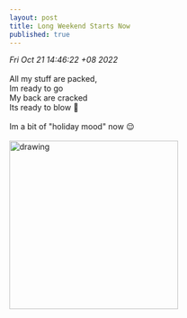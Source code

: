 ```yaml
---
layout: post
title: Long Weekend Starts Now
published: true
---
```

_Fri Oct 21 14:46:22 +08 2022_
<br>
<br>
All my stuff are packed,
<br>
Im ready to go
<br>
My back are cracked
<br>
Its ready to blow 🤪
<br>
<br>
Im a bit of "holiday mood" now 😌
<br>
<br>
<img src="https://drive.google.com/uc?export=view&id=1cTqnVMbJl-mXOYGztR5q8TYiPDOUJHZ6" alt="drawing" width="300"/>
